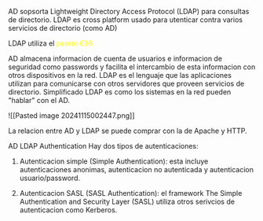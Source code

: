 AD sopsorta Lightweight Directory Access Protocol (LDAP) para consultas de directorio. LDAP es cross platform usado para utenticar contra varios servicios de directorio (como AD)

LDAP utiliza el <span style="color:yellow">puerto 636</span>

AD almacena informacion de cuenta de usuarios e informacion de seguridad como passwords y facilita el intercambio de esta informacion con otros dispositivos en la red. LDAP es el lenguaje que las aplicaciones utilizan para comunicarse con otros servidores que proveen servicios de directorio.
Simplificado LDAP es como los sistemas en la red pueden "hablar" con el AD.

![[Pasted image 20241115002447.png]]

La relacion entre AD y LDAP se puede comprar con la de Apache y HTTP.

AD LDAP Authentication
Hay dos tipos de autenticaciones:

1. Autenticacion simple (Simple Authentication): esta incluye autenticaciones anonimas, autenticacion no autenticada y autenticacion usuario/password.

2. Autenticacion SASL (SASL Authentication): el framework The Simple Authentication and Security Layer (SASL) utiliza otros serivcios de autenticacion como Kerberos.
